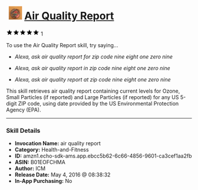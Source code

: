 # &nbsp;<img src="skill_icon" alt="Air Quality Report icon" width="36"> [Air Quality Report](http://alexa.amazon.com/#skills/amzn1.echo-sdk-ams.app.ebcc5b62-6c66-4856-9601-ca3cef1aa2fb)
![5 stars](../../images/ic_star_black_18dp_1x.png)![5 stars](../../images/ic_star_black_18dp_1x.png)![5 stars](../../images/ic_star_black_18dp_1x.png)![5 stars](../../images/ic_star_black_18dp_1x.png)![5 stars](../../images/ic_star_black_18dp_1x.png) 1

To use the Air Quality Report skill, try saying...

* *Alexa, ask air quality report for zip code nine eight one zero nine*

* *Alexa, ask air quality report in zip code nine eight one zero nine*

* *Alexa, ask air quality report at zip code nine eight one zero nine*

This skill retrieves air quality report containing current levels for Ozone, Small Particles (if reported) and Large Particles (if reported) for any US 5-digit ZIP code, using date provided by the US Environmental Protection Agency (EPA).

***

### Skill Details

* **Invocation Name:** air quality report
* **Category:** Health-and-Fitness
* **ID:** amzn1.echo-sdk-ams.app.ebcc5b62-6c66-4856-9601-ca3cef1aa2fb
* **ASIN:** B01EOFCHMA
* **Author:** ICM
* **Release Date:** May 4, 2016 @ 08:38:32
* **In-App Purchasing:** No
